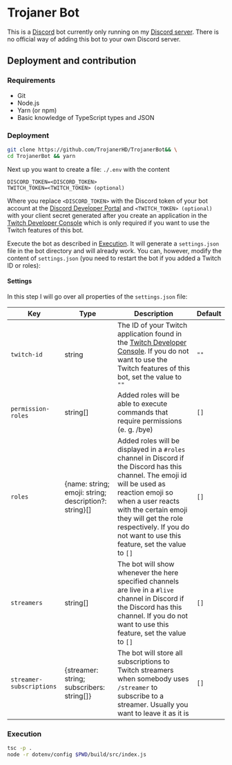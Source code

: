 # Trojaner Bot
This is a [Discord](https://discord.com) bot currently only running on my [Discord server](https://discord.gg/NdsmmwV). There is no official way of adding this bot to your own Discord server.

## Deployment and contribution
### Requirements
+ Git
+ Node.js
+ Yarn (or npm)
+ Basic knowledge of TypeScript types and JSON

### Deployment
```sh
git clone https://github.com/TrojanerHD/TrojanerBot&& \
cd TrojanerBot && yarn
```
Next up you want to create a file: `./.env` with the content
```
DISCORD_TOKEN=<DISCORD_TOKEN>
TWITCH_TOKEN=<TWITCH_TOKEN> (optional)
```
Where you replace `<DISCORD_TOKEN>` with the Discord token of your bot account at the [Discord Developer Portal](https://discord.com/developers/applications) and `<TWITCH_TOKEN> (optional)` with your client secret generated after you create an application in the [Twitch Developer Console](https://dev.twitch.tv/console/apps) which is only required if you want to use the Twitch features of this bot.

Execute the bot as described in [Execution](https://github.com/TrojanerHD/TrojanerBot/#Execution). It will generate a `settings.json` file in the bot directory and will already work. You can, however, modify the content of `settings.json` (you need to restart the bot if you added a Twitch ID or roles):
#### Settings
In this step I will go over all properties of the `settings.json` file:

Key | Type | Description | Default
--- | --- | --- | ---
`twitch-id` | string | The ID of your Twitch application found in the [Twitch Developer Console](https://dev.twitch.tv/console/apps). If you do not want to use the Twitch features of this bot, set the value to `""` | `""`
`permission-roles` | string[] | Added roles will be able to execute commands that require permissions (e. g. /bye) | `[]`
`roles` | {name: string; emoji: string; description?: string}[] | Added roles will be displayed in a `#roles` channel in Discord if the Discord has this channel. The emoji id will be used as reaction emoji so when a user reacts with the certain emoji they will get the role respectively. If you do not want to use this feature, set the value to `[]` | `[]`
`streamers` | string[] | The bot will show whenever the here specified channels are live in a `#live` channel in Discord if the Discord has this channel. If you do not want to use this feature, set the value to `[]` | `[]`
`streamer-subscriptions` | {streamer: string; subscribers: string[]} | The bot will store all subscriptions to Twitch streamers when somebody uses `/streamer` to subscribe to a streamer. Usually you want to leave it as it is | `[]`

### Execution
```sh
tsc -p .
node -r dotenv/config $PWD/build/src/index.js
```
